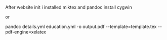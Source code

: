 After website init i installed miktex and pandoc
install cygwin

or 

pandoc details.yml education.yml -o output.pdf --template=template.tex --pdf-engine=xelatex